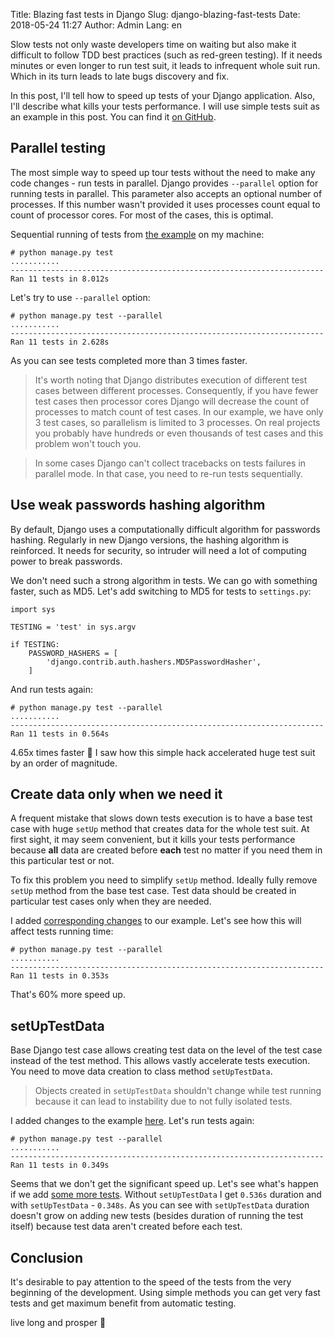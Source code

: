 Title: Blazing fast tests in Django
Slug: django-blazing-fast-tests
Date: 2018-05-24 11:27
Author: Admin
Lang: en

Slow tests not only waste developers time on waiting but also make it difficult to follow TDD best practices
(such as red-green testing). If it needs minutes or even longer to run test suit, it leads to infrequent whole suit run.
Which in its turn leads to late bugs discovery and fix.

In this post, I'll tell how to speed up tests of your Django application. Also, I'll describe what kills your tests
performance. I will use simple tests suit as an example in this post. You can find it
[on GitHub](https://github.com/dizballanze/blazing-fast-django-tests-example/tree/initial).


## Parallel testing

The most simple way to speed up tour tests without the need to make any code changes - run tests in parallel.
Django provides `--parallel` option for running tests in parallel. This parameter also accepts an optional number of
processes. If this number wasn't provided it uses processes count equal to count of processor cores. For most of the
cases, this is optimal.

Sequential running of tests from [the example](https://github.com/dizballanze/blazing-fast-django-tests-example/tree/initial)
on my machine:

```
# python manage.py test
...........
----------------------------------------------------------------------
Ran 11 tests in 8.012s
```

Let's try to use `--parallel` option:

```
# python manage.py test --parallel
...........
----------------------------------------------------------------------
Ran 11 tests in 2.628s
```

As you can see tests completed more than 3 times faster.

> It's worth noting that Django distributes execution of different test cases between different processes. Consequently,
if you have fewer test cases then processor cores Django will decrease the count of processes to match count of test cases.
In our example, we have only 3 test cases, so parallelism is limited to 3 processes. On real projects you probably
have hundreds or even thousands of test cases and this problem won't touch you.

> In some cases Django can't collect tracebacks on tests failures in parallel mode. In that case, you need to re-run
tests sequentially.


## Use weak passwords hashing algorithm

By default, Django uses a computationally difficult algorithm for passwords hashing. Regularly in new Django versions,
the hashing algorithm is reinforced. It needs for security, so intruder will need a lot of computing power to break passwords.

We don't need such a strong algorithm in tests. We can go with something faster, such as MD5.
Let's add switching to MD5 for tests to `settings.py`:

```
import sys

TESTING = 'test' in sys.argv

if TESTING:
    PASSWORD_HASHERS = [
        'django.contrib.auth.hashers.MD5PasswordHasher',
    ]
```

And run tests again:

```
# python manage.py test --parallel
...........
----------------------------------------------------------------------
Ran 11 tests in 0.564s
```

4.65x times faster 🚀 I saw how this simple hack accelerated huge test suit by an order of magnitude.


## Create data only when we need it

A frequent mistake that slows down tests execution is to have a base test case with huge `setUp` method that creates data
for the whole test suit. At first sight, it may seem convenient, but it kills your tests performance because
**all** data are created before **each** test no matter if you need them in this particular test or not.

To fix this problem you need to simplify `setUp` method. Ideally fully remove `setUp` method from the base test case.
Test data should be created in particular test cases only when they are needed.

I added [corresponding changes](https://github.com/dizballanze/blazing-fast-django-tests-example/commit/45d89a2ee690e5077a7d957acd77aa4ceb1c41b8)
to our example. Let's see how this will affect tests running time:

```
# python manage.py test --parallel
...........
----------------------------------------------------------------------
Ran 11 tests in 0.353s
```

That's 60% more speed up.


## setUpTestData

Base Django test case allows creating test data on the level of the test case instead of the test method. This allows
vastly accelerate tests execution. You need to move data creation to class method `setUpTestData`.

> Objects created in `setUpTestData` shouldn't change while test running because it can lead to instability due to
not fully isolated tests.


I added changes to the example
[here](https://github.com/dizballanze/blazing-fast-django-tests-example/commit/5594cac4fd93c699b572f6946ce0a04ad96495f5).
Let's run tests again:

```
# python manage.py test --parallel
...........
----------------------------------------------------------------------
Ran 11 tests in 0.349s
```

Seems that we don't get the significant speed up. Let's see what's happen if we add
[some more tests](https://github.com/dizballanze/blazing-fast-django-tests-example/commit/c865ff7f72b04a0f72e8edfe3c523f1ee00b923e).
Without `setUpTestData` I get `0.536s` duration and with `setUpTestData` - `0.348s`. As you can see with `setUpTestData`
duration doesn't grow on adding new tests (besides duration of running the test itself) because test data aren't created
before each test.


## Conclusion

It's desirable to pay attention to the speed of the tests from the very beginning of the development. Using simple methods
you can get very fast tests and get maximum benefit from automatic testing.

live long and prosper 🖖
